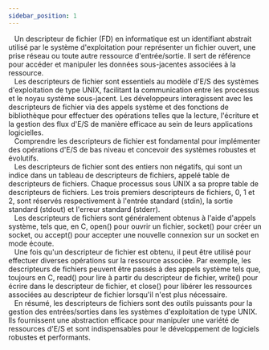 ```yaml
---
sidebar_position: 1
---
```


<link href="https://fonts.cdnfonts.com/css/poppins" rel="stylesheet"/>

<div style={{ fontFamily: 'Poppins, sans-serif' }}>
  <div>
    &nbsp; &nbsp;Un descripteur de fichier (FD) en informatique est un <span style={{ color: 'var(--md-basic-highlight)' }}>identifiant abstrait</span> utilisé par le système d'exploitation pour représenter un fichier ouvert, une prise réseau ou toute autre ressource d'entrée/sortie. Il sert de référence pour accéder et manipuler les données sous-jacentes associées à la ressource.
  </div>
  <div>
    &nbsp; &nbsp;Les descripteurs de fichier sont essentiels au modèle d'E/S des systèmes d'exploitation de type UNIX, facilitant la communication entre les processus et le noyau système sous-jacent. Les développeurs interagissent avec les descripteurs de fichier via des appels système et des fonctions de bibliothèque pour effectuer des opérations telles que la lecture, l'écriture et la gestion des flux d'E/S de manière efficace au sein de leurs applications logicielles.
  </div>
  <div>
    &nbsp; &nbsp;Comprendre les descripteurs de fichier est fondamental pour implémenter des opérations d'E/S de bas niveau et concevoir des systèmes robustes et évolutifs.
  </div>
  <div>
    &nbsp; &nbsp;Les descripteurs de fichier sont des entiers non négatifs, qui sont un indice dans un tableau de descripteurs de fichiers, appelé table de descripteurs de fichiers. Chaque processus sous UNIX a sa propre table de descripteurs de fichiers. Les trois premiers descripteurs de fichiers, 0, 1 et 2, sont réservés respectivement à l'entrée standard (stdin), la sortie standard (stdout) et l'erreur standard (stderr).
  </div>
  <div>
    &nbsp; &nbsp;Les descripteurs de fichiers sont généralement obtenus à l'aide d'appels système, tels que, en C, <span style={{ color: 'var(--md-basic-highlight)' }}>open()</span> pour ouvrir un fichier, <span style={{ color: 'var(--md-basic-highlight)' }}>socket()</span> pour créer un socket, ou <span style={{ color: 'var(--md-basic-highlight)' }}>accept()</span> pour accepter une nouvelle connexion sur un socket en mode écoute.
  </div>
  <div>
    &nbsp; &nbsp;Une fois qu'un descripteur de fichier est obtenu, il peut être utilisé pour effectuer diverses opérations sur la ressource associée. Par exemple, les descripteurs de fichiers peuvent être passés à des appels système tels que, toujours en C, <span style={{ color: 'var(--md-basic-highlight)' }}>read()</span> pour lire à partir du descripteur de fichier, <span style={{ color: 'var(--md-basic-highlight)' }}>write()</span> pour écrire dans le descripteur de fichier, et <span style={{ color: 'var(--md-basic-highlight)' }}>close()</span> pour libérer les ressources associées au descripteur de fichier lorsqu'il n'est plus nécessaire.
  </div>
  <div>
    &nbsp; &nbsp;En résumé, les descripteurs de fichiers sont des outils puissants pour la gestion des entrées/sorties dans les systèmes d'exploitation de type UNIX. Ils fournissent une abstraction efficace pour manipuler une variété de ressources d'E/S et sont indispensables pour le développement de logiciels robustes et performants.
  </div>
</div>
